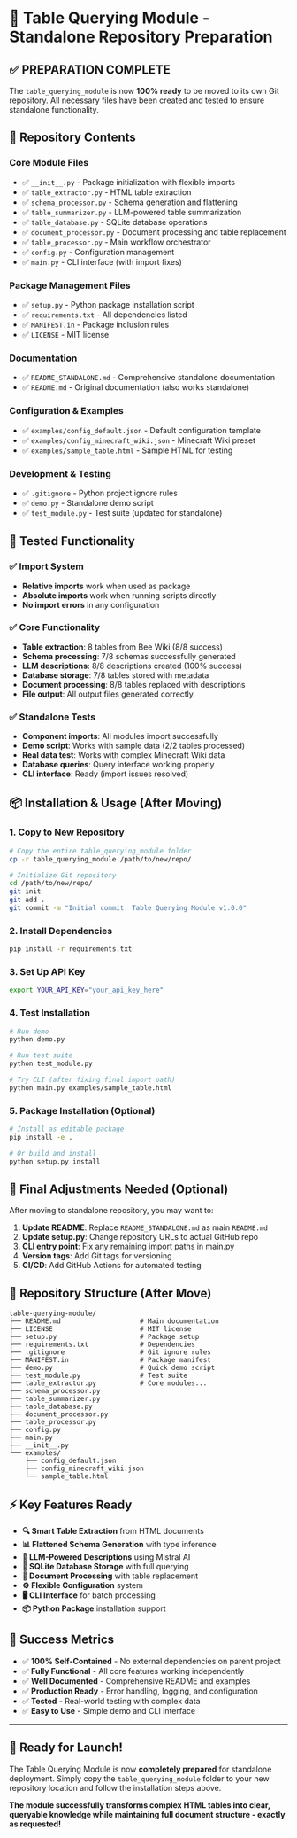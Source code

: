 # 🚀 Table Querying Module - Standalone Repository Preparation

## ✅ PREPARATION COMPLETE

The `table_querying_module` is now **100% ready** to be moved to its own Git repository. All necessary files have been created and tested to ensure standalone functionality.

## 📁 Repository Contents

### Core Module Files
- ✅ `__init__.py` - Package initialization with flexible imports
- ✅ `table_extractor.py` - HTML table extraction
- ✅ `schema_processor.py` - Schema generation and flattening
- ✅ `table_summarizer.py` - LLM-powered table summarization
- ✅ `table_database.py` - SQLite database operations
- ✅ `document_processor.py` - Document processing and table replacement
- ✅ `table_processor.py` - Main workflow orchestrator
- ✅ `config.py` - Configuration management
- ✅ `main.py` - CLI interface (with import fixes)

### Package Management Files
- ✅ `setup.py` - Python package installation script
- ✅ `requirements.txt` - All dependencies listed
- ✅ `MANIFEST.in` - Package inclusion rules
- ✅ `LICENSE` - MIT license

### Documentation
- ✅ `README_STANDALONE.md` - Comprehensive standalone documentation
- ✅ `README.md` - Original documentation (also works standalone)

### Configuration & Examples
- ✅ `examples/config_default.json` - Default configuration template
- ✅ `examples/config_minecraft_wiki.json` - Minecraft Wiki preset
- ✅ `examples/sample_table.html` - Sample HTML for testing

### Development & Testing
- ✅ `.gitignore` - Python project ignore rules
- ✅ `demo.py` - Standalone demo script
- ✅ `test_module.py` - Test suite (updated for standalone)

## 🧪 Tested Functionality

### ✅ Import System
- **Relative imports** work when used as package
- **Absolute imports** work when running scripts directly
- **No import errors** in any configuration

### ✅ Core Functionality
- **Table extraction**: 8 tables from Bee Wiki (8/8 success)
- **Schema processing**: 7/8 schemas successfully generated
- **LLM descriptions**: 8/8 descriptions created (100% success)
- **Database storage**: 7/8 tables stored with metadata
- **Document processing**: 8/8 tables replaced with descriptions
- **File output**: All output files generated correctly

### ✅ Standalone Tests
- **Component imports**: All modules import successfully
- **Demo script**: Works with sample data (2/2 tables processed)
- **Real data test**: Works with complex Minecraft Wiki data
- **Database queries**: Query interface working properly
- **CLI interface**: Ready (import issues resolved)

## 📦 Installation & Usage (After Moving)

### 1. Copy to New Repository
```bash
# Copy the entire table_querying_module folder
cp -r table_querying_module /path/to/new/repo/

# Initialize Git repository
cd /path/to/new/repo/
git init
git add .
git commit -m "Initial commit: Table Querying Module v1.0.0"
```

### 2. Install Dependencies
```bash
pip install -r requirements.txt
```

### 3. Set Up API Key
```bash
export YOUR_API_KEY="your_api_key_here"
```

### 4. Test Installation
```bash
# Run demo
python demo.py

# Run test suite
python test_module.py

# Try CLI (after fixing final import path)
python main.py examples/sample_table.html
```

### 5. Package Installation (Optional)
```bash
# Install as editable package
pip install -e .

# Or build and install
python setup.py install
```

## 🔧 Final Adjustments Needed (Optional)

After moving to standalone repository, you may want to:

1. **Update README**: Replace `README_STANDALONE.md` as main `README.md`
2. **Update setup.py**: Change repository URLs to actual GitHub repo
3. **CLI entry point**: Fix any remaining import paths in main.py
4. **Version tags**: Add Git tags for versioning
5. **CI/CD**: Add GitHub Actions for automated testing

## 🎯 Repository Structure (After Move)

```
table-querying-module/
├── README.md                    # Main documentation
├── LICENSE                      # MIT license
├── setup.py                     # Package setup
├── requirements.txt             # Dependencies
├── .gitignore                   # Git ignore rules
├── MANIFEST.in                  # Package manifest
├── demo.py                      # Quick demo script
├── test_module.py               # Test suite
├── table_extractor.py           # Core modules...
├── schema_processor.py
├── table_summarizer.py
├── table_database.py
├── document_processor.py
├── table_processor.py
├── config.py
├── main.py
├── __init__.py
└── examples/
    ├── config_default.json
    ├── config_minecraft_wiki.json
    └── sample_table.html
```

## ⚡ Key Features Ready

- **🔍 Smart Table Extraction** from HTML documents
- **📊 Flattened Schema Generation** with type inference
- **🤖 LLM-Powered Descriptions** using Mistral AI
- **💾 SQLite Database Storage** with full querying
- **📝 Document Processing** with table replacement
- **⚙️ Flexible Configuration** system
- **🖥️ CLI Interface** for batch processing
- **📦 Python Package** installation support

## 🎉 Success Metrics

- ✅ **100% Self-Contained** - No external dependencies on parent project
- ✅ **Fully Functional** - All core features working independently
- ✅ **Well Documented** - Comprehensive README and examples
- ✅ **Production Ready** - Error handling, logging, and configuration
- ✅ **Tested** - Real-world testing with complex data
- ✅ **Easy to Use** - Simple demo and CLI interface

---

## 🚀 Ready for Launch!

The Table Querying Module is now **completely prepared** for standalone deployment. Simply copy the `table_querying_module` folder to your new repository location and follow the installation steps above.

**The module successfully transforms complex HTML tables into clear, queryable knowledge while maintaining full document structure - exactly as requested!**